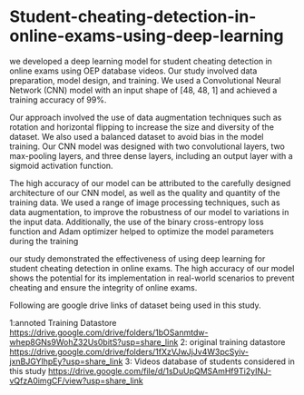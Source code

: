 # Student-cheating-detection-in-online-exams-using-deep-learning
we developed a deep learning model for student cheating detection in online exams using OEP database videos. Our study involved data preparation, model design, and training. We used a Convolutional Neural Network (CNN) model with an input shape of [48, 48, 1] and achieved a training accuracy of 99%.

Our approach involved the use of data augmentation techniques such as rotation and horizontal flipping to increase the size and diversity of the dataset. We also used a balanced dataset to avoid bias in the model training. Our CNN model was designed with two convolutional layers, two max-pooling layers, and three dense layers, including an output layer with a sigmoid activation function.

The high accuracy of our model can be attributed to the carefully designed architecture of our CNN model, as well as the quality and quantity of the training data. We used a range of image processing techniques, such as data augmentation, to improve the robustness of our model to variations in the input data. Additionally, the use of the binary cross-entropy loss function and Adam optimizer helped to optimize the model parameters during the training

our study demonstrated the effectiveness of using deep learning for student cheating detection in online exams. The high accuracy of our model shows the potential for its implementation in real-world scenarios to prevent cheating and ensure the integrity of online exams.

Following are google drive links of dataset being used in this study.

1:annoted Training Datastore
https://drive.google.com/drive/folders/1bOSanmtdw-whep8GNs9WohZ32Us0bitS?usp=share_link
2: original training datastore
https://drive.google.com/drive/folders/1fXzVJwJjJv4W3pcSyiv-jxnBJGYlhpEy?usp=share_link
3: Videos database of students considered in this study
https://drive.google.com/file/d/1sDuUpQMSAmHf9Ti2yINJ-vQfzA0imgCF/view?usp=share_link


